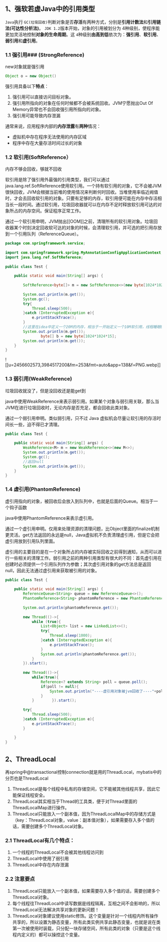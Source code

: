 
## 1、强软若虚Java中的引用类型
`Java`执行 `GC(垃圾回收)`判断对象是否**存活**有两种方式，分别是**引用计数法**和**引用链法(可达性分析法)**。
`JDK 1.2`版本开始，对象的引用被划分为 4种级别，使程序能更加灵活地控制**对象的生命周期**。这 `4`种级别**由高到低**依次为：**强引用**、**软引用**、**弱引用**和**虚引用**。

### 1.1 强引用### (StrongReference)
new对象就是强引用
```java
Object o = new Object()
```

强引用具备以下**特点**：  

1. 强引用可以直接访问目标对象。  
2. 强引用所指向的对象在任何时候都不会被系统回收。JVM宁愿抛出Out Of Memory异常也不会回收强引用所指向的对象。  
3. 强引用可能导致内存泄漏

通常来说，应用程序内部的**内存泄露**有**两种**情况：
- 虚拟机中存在程序无法使用的内存区域
- 程序中存在大量存活时间过长的对象

### 1.2 软引用(SoftReference）

内存不够会回收，够就不回收

软引用是除了强引用外最强的引用类型，我们可以通过java.lang.ref.SoftReference使用软引用。一个持有软引用的对象，它不会被JVM很快回收，JVM会根据当前堆的使用情况来判断何时回收。当堆使用率临近阙值时，才会去回收软引用的对象。只要有足够的内存，软引用便可能在内存中存活相当长一段时间。通过软引用，垃圾回收器就可以在内存不足时释放软引用可达的对象所占的内存空间。保证程序正常工作。

通过一个软引用申明，JVM抛出[[OOM]]之前，清理所有的软引用对象。垃圾回收器某个时刻决定回收软可达的对象的时候，会清理软引用，并可选的把引用存放到一个引用队列（ReferenceQueue）。

```java
package com.springframework.service;  
  
import com.springframework.spring.MyAnnotationConfigApplicationContext;  
import java.lang.ref.SoftReference;  
  
public class Test {  
  
    public static void main(String[] args) {  
        
        SoftReference<byte[]> m = new SoftReference<>(new byte[1024*1024*10]);  
  
        System.out.println(m.get());  
        System.gc();  
        try{  
            Thread.sleep(500);  
        }catch (InterruptedException e){  
            e.printStackTrace();  
        } 
        //这里在idea中定义一个20M的内存，相当于一开始定义一个10M软引用，线程睡眠0.5s，那么再定义一个15M的数组，gc会将10M数组回收 
        System.out.println(m.get());  
                byte[] b = new byte[1024*1024*15];  
        System.out.println(m.get());  
    }  
}
```

![[u=2456602573,3984517200&fm=253&fmt=auto&app=138&f=PNG.webp]]


### 1.3 弱引用(WeakReference)
垃圾回收就没了，但是没回收还是能get到

java中使用WeakReference来表示弱引用。如果某个对象与弱引用关联，那么当JVM在进行垃圾回收时，无论内存是否充足，都会回收此类对象。

通过一个弱引用申明。类似弱引用，只不过 Java 虚拟机会尽量让软引用的存活时间长一些，迫不得已才清理。

```java
public class Test {  
  
    public static void main(String[] args) {  
        WeakReference<M> m = new WeakReference<>(new M<>);  
        System.out.println(m.get());  
        System.gc();
        //返回null  
        System.out.println(m.get());  
    }  
}
```

### 1.4 虚引用(PhantomReference)

虚引用指向的对象，被回收后会放入到队列中，也就是后面的Queue。相当于一个钩子函数
 
java中使用PhantomReference来表示虚引用。

通过一个虚引用申明。仅用来处理资源的清理问题，比Object里面的finalize机制更灵活。get方法返回的永远是null，Java虚拟机不负责清理虚引用，但是它会把虚引用放到引用队列里面。

虚引用的主要目的是在一个对象所占的内存被实际回收之前得到通知，从而可以进行一些相关的清理工作。弱引用之前的两种引用类型有很大的不同：首先虚引用在创建时必须提供一个引用队列作为参数；其次虚引用对象的get方法总是返回null，因此无法通过虚引用来获取被引用的对象。

```java
public class Test {  
  
    public static void main(String[] args) {  
        ReferenceQueue<String> queue = new ReferenceQueue<>();  
        PhantomReference<String> phantomReference = new PhantomReference<>(new String(), queue);  
  
        System.out.println(phantomReference.get());  
  
        new Thread(()->{  
            while (true){  
                List<Object> list = new LinkedList<>();  
                try{  
                    Thread.sleep(1000);  
                }catch (InterruptedException e){  
                    e.printStackTrace();  
                }  
                System.out.println(phantomReference.get());  
            }  
        }).start();  
  
        new Thread(()->{  
            while(true){  
                Reference<? extends String> poll = queue.poll();  
                if(poll != null){  
                    System.out.println("----虚引用对象被jvm回收了----"+poll);  
                }  
            }        }).start();  
  
        try{  
            Thread.sleep(500);  
        }catch (InterruptedException e){  
            e.printStackTrace();  
        }  
  
    }  
}
```

## 2、ThreadLocal

再spring中@transactional控制connection就是用的ThreadLocal，mybatis中的分页也是ThreadLocal

1. ThreadLocal是每个线程中私有的存储空间，它不能被其他线程共享，因此它能保证线程安全。
2. ThreadLocal其实相当于Thread的工具类，便于对Thread里面的ThreadLocalMap进行操作。
3. ThreadLocal只能放入一个副本值，因为ThreadLocalMap中的存储方式是（key：ThreadLocal对象，value：副本值对象），如果需要存入多个值的话，需要创建多个ThreadLocal对象。

### 2.1 ThreadLocal有几个特点：

1.  一个线程的ThreadLocal不会被其他线程访问到
2.  ThreadLocal中使用了弱引用
3.  ThreadLocal中存在内存泄漏


### 2.2 注意要点

1. ThreadLocal只能放入一个副本值，如果需要存入多个值的话，需要创建多个ThreadLocal对象。
2. 每个线程往ThreadLocal中读写数据是线程隔离，互相之间不会影响的，所以ThreadLocal无法解决共享对象的更新问题！
3. ThreadLocal对象建议使用static修饰。这个变量是针对一个线程内所有操作共享的，所以设置为静态变量，所有此类实例共享此静态变量，也就是说在类第一次被使用时装载，只分配一块存储空间，所有此类的对象（只要是这个线程内定义的）都可以操控这个变量。
